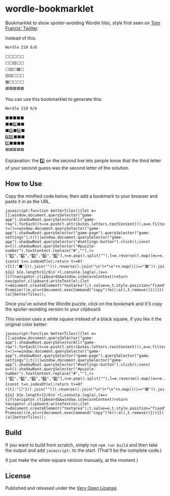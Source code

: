 # wordle-bookmarklet

Bookmarklet to show spoiler-avoiding Wordle tiles, style first seen on [Tom Francis' Twitter](https://twitter.com/Pentadact).

Instead of this:

```
Wordle 219 6/6

⬜⬜⬜⬜⬜
⬜⬜🟨⬜⬜
⬜🟨⬜🟩⬜
🟨🟨⬜⬜⬜
🟩⬜⬜⬜⬜
🟩🟩🟩🟩🟩
```

You can use this bookmarklet to generate this:

```
Wordle 219 6/6

⬛⬛⬛⬛⬛
⬛⬛2️⃣⬛⬛
⬛3️⃣⬛4️⃣⬛
4️⃣3️⃣⬛⬛⬛
1️⃣⬛⬛⬛⬛
🟩🟩🟩🟩🟩
```

Explanation: the 2️⃣ on the second line lets people know that the third letter of your second guess was the second letter of the solution.

## How to Use

Copy the minified code below, then add a bookmark to your browser and paste it in as the URL.

```
javascript:function betterTiles(){let e=[];window.document.querySelector("game-app").shadowRoot.querySelectorAll("game-row").forEach((t=>e.push(t.attributes.letters.textContent))),e=e.filter(Boolean);const t=()=>window.document.querySelector("game-app").shadowRoot.querySelector("game-page").querySelector("game-settings");t()||window.document.querySelector("game-app").shadowRoot.querySelector("#settings-button").click();const o=t().shadowRoot.querySelector("#puzzle-number").textContent.replace("#",""),r=["1️⃣","2️⃣","3️⃣","4️⃣","5️⃣"],n=e.pop().split(""),l=e.reverse().map((e=>e.split("").map((e=>{const t=n.indexOf(e);return t>=0?r[t]:"⬛"})).join(""))).reverse().join("\n")+"\n"+n.map((()=>"🟩")).join(""),a=`Wordle ${o} ${e.length+1}/6\n`+l;console.log(a),(e=>{if(navigator.clipboard&&window.isSecureContext)return navigator.clipboard.writeText(e);{let t=document.createElement("textarea");t.value=e,t.style.position="fixed",t.style.left="-999999px",t.style.top="-999999px",document.body.appendChild(t),t.focus(),t.select(),new Promise(((e,o)=>{document.execCommand("copy")?e():o(),t.remove()}))}})(a)}betterTiles();
```

Once you've solved the Wordle puzzle, click on the bookmark and it'll copy the spoiler-avoiding version to your clipboard.

This version uses a white square instead of a black square, if you like it the original color better:

```
javascript:function betterTiles(){let e=[];window.document.querySelector("game-app").shadowRoot.querySelectorAll("game-row").forEach((t=>e.push(t.attributes.letters.textContent))),e=e.filter(Boolean);const t=()=>window.document.querySelector("game-app").shadowRoot.querySelector("game-page").querySelector("game-settings");t()||window.document.querySelector("game-app").shadowRoot.querySelector("#settings-button").click();const o=t().shadowRoot.querySelector("#puzzle-number").textContent.replace("#",""),r=["1️⃣","2️⃣","3️⃣","4️⃣","5️⃣"],n=e.pop().split(""),l=e.reverse().map((e=>e.split("").map((e=>{const t=n.indexOf(e);return t>=0?r[t]:"⬜"})).join(""))).reverse().join("\n")+"\n"+n.map((()=>"🟩")).join(""),a=`Wordle ${o} ${e.length+1}/6\n`+l;console.log(a),(e=>{if(navigator.clipboard&&window.isSecureContext)return navigator.clipboard.writeText(e);{let t=document.createElement("textarea");t.value=e,t.style.position="fixed",t.style.left="-999999px",t.style.top="-999999px",document.body.appendChild(t),t.focus(),t.select(),new Promise(((e,o)=>{document.execCommand("copy")?e():o(),t.remove()}))}})(a)}betterTiles();
```

## Build

If you want to build from scratch, simply run `npm run build` and then take the output and add `javascript:` to the start. (That'll be the complete code.)

(I just make the white-square version manually, at the moment.)

## License

Published and released under the [Very Open License](http://veryopenlicense.com).
